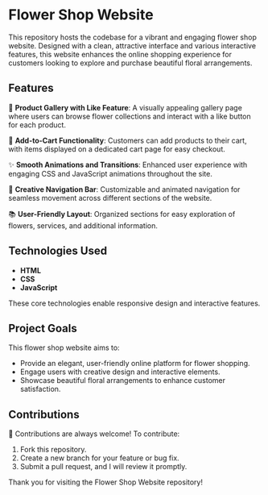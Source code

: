# Flower Shop Website

This repository hosts the codebase for a vibrant and engaging flower shop website. Designed with a clean, attractive interface and various interactive features, this website enhances the online shopping experience for customers looking to explore and purchase beautiful floral arrangements.

## Features

🌸 **Product Gallery with Like Feature**: A visually appealing gallery page where users can browse flower collections and interact with a like button for each product.

🛒 **Add-to-Cart Functionality**: Customers can add products to their cart, with items displayed on a dedicated cart page for easy checkout.

✨ **Smooth Animations and Transitions**: Enhanced user experience with engaging CSS and JavaScript animations throughout the site.

🧭 **Creative Navigation Bar**: Customizable and animated navigation for seamless movement across different sections of the website.

📚 **User-Friendly Layout**: Organized sections for easy exploration of flowers, services, and additional information.

## Technologies Used

- **HTML**
- **CSS**
- **JavaScript**

These core technologies enable responsive design and interactive features.

## Project Goals

This flower shop website aims to:
- Provide an elegant, user-friendly online platform for flower shopping.
- Engage users with creative design and interactive elements.
- Showcase beautiful floral arrangements to enhance customer satisfaction.

## Contributions

🤝 Contributions are always welcome! To contribute:
1. Fork this repository.
2. Create a new branch for your feature or bug fix.
3. Submit a pull request, and I will review it promptly.

Thank you for visiting the Flower Shop Website repository!

